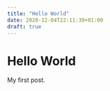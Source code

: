 ```yaml
---
title: "Hello World"
date: 2020-12-04T22:11:39+01:00
draft: true
---
```


# Hello World

My first post.
